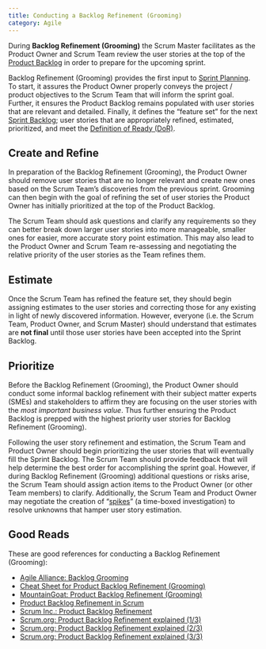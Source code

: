 ```yaml
---
title: Conducting a Backlog Refinement (Grooming)
category: Agile
---
```


During **Backlog Refinement (Grooming)** the Scrum Master facilitates as the Product Owner and Scrum Team review the user stories at the top of the [Product Backlog](/guides/glossary/#backlog) in order to prepare for the upcoming sprint.

Backlog Refinement (Grooming) provides the first input to [Sprint Planning](/guides/conducting_sprint_planning/). To start, it assures the Product Owner properly conveys the project / product objectives to the Scrum Team that will inform the sprint goal. Further, it ensures the Product Backlog remains populated with user stories that are relevant and detailed. Finally, it defines the “feature set” for the next [Sprint Backlog](/guides/glossary/#sprint-backlog); user stories that are appropriately refined, estimated, prioritized, and meet the [Definition of Ready (DoR)](/guides/glossary/#definition-of-ready).


## Create and Refine

In preparation of the Backlog Refinement (Grooming), the Product Owner should remove user stories that are no longer relevant and create new ones based on the Scrum Team’s discoveries from the previous sprint. Grooming can then begin with the goal of refining the set of user stories the Product Owner has initially prioritized at the top of the Product Backlog.

The Scrum Team should ask questions and clarify any requirements so they can better break down larger user stories into more manageable, smaller ones for easier, more accurate story point estimation. This may also lead to the Product Owner and Scrum Team re-assessing and negotiating the relative priority of the user stories as the Team refines them.


## Estimate

Once the Scrum Team has refined the feature set, they should begin assigning estimates to the user stories and correcting those for any existing in light of newly discovered information. However, everyone (i.e. the Scrum Team, Product Owner, and Scrum Master) should understand that estimates are **not final** until those user stories have been accepted into the Sprint Backlog.


## Prioritize

Before the Backlog Refinement (Grooming), the Product Owner should conduct some informal backlog refinement with their subject matter experts (SMEs) and stakeholders to affirm they are focusing on the user stories with the _most important business value_. Thus further ensuring the Product Backlog is prepped with the highest priority user stories for Backlog Refinement (Grooming).

Following the user story refinement and estimation, the Scrum Team and Product Owner should begin prioritizing the user stories that will eventually fill the Sprint Backlog. The Scrum Team should provide feedback that will help determine the best order for accomplishing the sprint goal. However, if during Backlog Refinement (Grooming) additional questions or risks arise, the Scrum Team should assign action items to the Product Owner (or other Team members) to clarify. Additionally, the Scrum Team and Product Owner may negotiate the creation of “[spikes](/guides/glossary/#spike)” (a time-boxed investigation) to resolve unknowns that hamper user story estimation.


## Good Reads

These are good references for conducting a Backlog Refinement (Grooming):

* [Agile Alliance: Backlog Grooming](https://www.agilealliance.org/glossary/backlog-grooming/)
* [Cheat Sheet for Product Backlog Refinement (Grooming)](https://www.leadingagile.com/2013/11/cheat-sheet-backlog-refinement/)
* [MountainGoat: Product Backlog Refinement (Grooming)](https://www.mountaingoatsoftware.com/blog/product-backlog-refinement-grooming)
* [Product Backlog Refinement in Scrum](https://www.knowledgehut.com/blog/agile-management/product-backlog-refinement-scrum)
* [Scrum Inc.: Product Backlog Refinement](https://www.scruminc.com/product-backlog-refinement/)
* [Scrum.org: Product Backlog Refinement explained (1/3)](https://www.scrum.org/resources/blog/product-backlog-refinement-explained-13)
* [Scrum.org: Product Backlog Refinement explained (2/3)](https://www.scrum.org/resources/blog/product-backlog-refinement-explained-23)
* [Scrum.org: Product Backlog Refinement explained (3/3)](https://www.scrum.org/resources/blog/product-backlog-refinement-explained-33)

